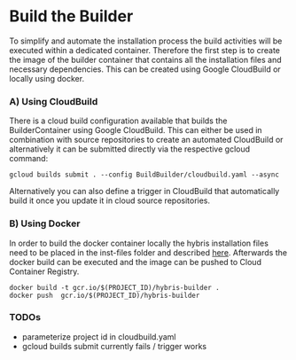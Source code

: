 # Build the Builder
To simplify and automate the installation process the build activities will be executed within a dedicated container. Therefore the first step is to create the image of the builder container that contains all the installation files and necessary dependencies. This can be created using Google CloudBuild or locally using docker. 

### A) Using CloudBuild
There is a cloud build configuration available that builds the BuilderContainer using Google CloudBuild. This can either be used in combination with source repositories to create an automated CloudBuild or alternatively it can be submitted directly via the respective gcloud command:
```
gcloud builds submit . --config BuildBuilder/cloudbuild.yaml --async
```

Alternatively you can also define a trigger in CloudBuild that automatically build it once you update it in cloud source repositories. 

### B) Using Docker
In order to build the docker container locally the hybris installation files need to be placed in the inst-files folder and described [here](BuildBuilder/inst-files/README.md). Afterwards the docker build can be executed and the image can be pushed to Cloud Container Registry.

```
docker build -t gcr.io/$(PROJECT_ID)/hybris-builder .
docker push  gcr.io/$(PROJECT_ID)/hybris-builder
```

### TODOs
- parameterize project id in cloudbuild.yaml
- gcloud builds submit currently fails / trigger works